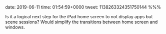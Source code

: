 date: 2019-06-11
time: 01:54:59+0000
tweet: 1138263324351750144
%%%

Is it a logical next step for the iPad home screen to not display apps but scene sessions? Would simplify the transitions between home screen and windows.
